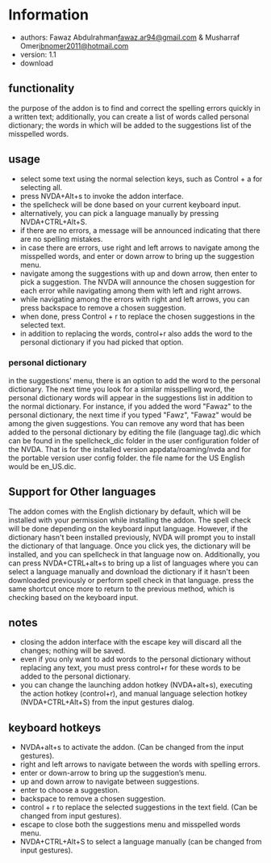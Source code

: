 # Information

- authors: Fawaz Abdulrahman<fawaz.ar94@gmail.com> & Musharraf Omer<ibnomer2011@hotmail.com>
- version: 1.1
- download

## functionality

the purpose of the addon is to find and correct the spelling errors quickly in a written text; additionally, you can create a list of words called personal dictionary; the words in which will be added to the suggestions list of the misspelled words.


## usage

- select some text using the normal selection keys, such as Control + a for selecting all.
- press NVDA+Alt+s to invoke the addon interface.
- the spellcheck will be done based on your current keyboard input.
- alternatively, you can pick a language manually by pressing NVDA+CTRL+Alt+S.
- if there are no errors, a message will be announced indicating that there are no spelling mistakes.
- in case there are errors, use right and left arrows to navigate among the misspelled words, and enter or down arrow to bring up the suggestion menu. 
- navigate among the suggestions with up and down arrow, then enter to pick a suggestion. The NVDA will announce the chosen suggestion for each error while navigating among them with left and right arrows. 
- while navigating among the errors with right and left arrows, you can press backspace to remove a chosen suggestion.
- when done, press Control + r to replace the chosen suggestions in the selected text.
- in addition to replacing the words, control+r also adds the word to the personal dictionary if you had picked that option.

### personal dictionary

in the suggestions' menu, there is an option to add the word to the personal dictionary. The next time you look for a similar misspelling word, the personal dictionary words will appear in the suggestions list in addition to the normal dictionary.
For instance, if you added the word "Fawaz" to the personal dictionary, the next time if you typed "Fawz", "Fawaz" would be among the given suggestions.
You can remove any word that has been added to the personal dictionary by editing the file (language tag).dic which can be found in the spellcheck_dic folder in the user configuration folder of the NVDA. 
That is for the installed version appdata/roaming/nvda and for the portable version user config folder.
the file name for the US English would be en_US.dic.


## Support for Other languages

The addon comes with the English dictionary by default, which will be installed with your permission while installing the addon.
The spell check will be done depending on the keyboard input language. However, if the dictionary hasn't been installed previously, NVDA will prompt you to install the dictionary of that language. Once you click yes, the dictionary will be installed, and you can spellcheck in that language now on.
Additionally, you can press NVDA+CTRL+alt+s to bring up a list of languages where you can select a language manually and download the dictionary if it hasn't been downloaded previously or perform spell check in that language. press the same shortcut once more to return to the previous method, which is checking based on the keyboard input.


## notes

- closing the addon interface with the escape key will discard all the changes; nothing will be saved.
- even if you only want to add words to the personal dictionary without replacing any text, you must press control+r for these words to be added to the personal dictionary.
- you can change the launching addon hotkey (NVDA+alt+s), executing the action hotkey (control+r), and manual language selection hotkey (NVDA+CTRL+Alt+S) from the input gestures dialog.


## keyboard hotkeys

- NVDA+alt+s to activate the addon. (Can be changed from the input gestures).
- right and left arrows to navigate between the words with spelling errors.
- enter or down-arrow to bring up the suggestion’s menu. 
- up and down arrow to navigate between suggestions. 
- enter to choose a suggestion.
- backspace to remove a chosen suggestion.
- control + r to replace the selected suggestions in the text field. (Can be changed from input gestures).
- escape to close both the suggestions menu and misspelled words menu.
- NVDA+CTRL+Alt+S to select a language manually (can be changed from input gestures).
